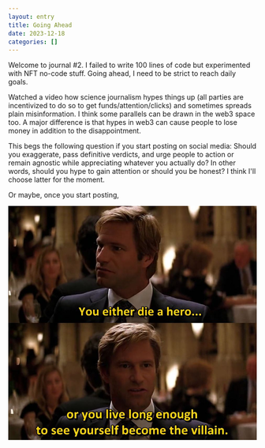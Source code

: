 ```yaml
---
layout: entry
title: Going Ahead
date: 2023-12-18
categories: []
---
```

Welcome to journal #2. I failed to write 100 lines of code but experimented with NFT no-code stuff. Going ahead, I need to be strict to reach daily goals.

Watched a video how science journalism hypes things up (all parties are incentivized to do so to get funds/attention/clicks) and sometimes spreads plain misinformation. I think some parallels can be drawn in the web3 space too. A major difference is that hypes in web3 can cause people to lose money in addition to the disappointment.

This begs the following question if you start posting on social media: Should you exaggerate, pass definitive verdicts, and urge people to action or remain agnostic while appreciating whatever you actually do? In other words, should you hype to gain attention or should you be honest? I think I'll choose latter for the moment.

Or maybe, once you start posting,

![You either die a hero or live long enough to see yourself become the villain](../../assets/images/journal/2_batman.jpg)